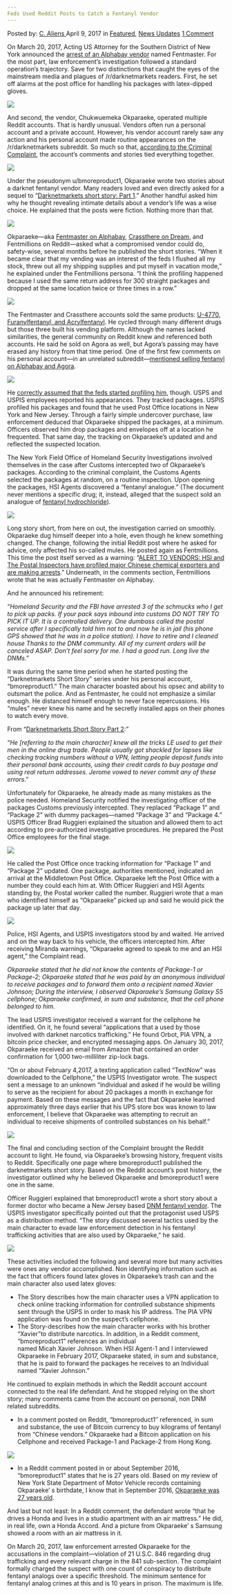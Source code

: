```yaml
---
Feds Used Reddit Posts to Catch a Fentanyl Vendor
---
```

<article class="post-listing post-19086 post type-post status-publish format-standard has-post-thumbnail hentry category-deepdot-news category-news-updates tag-catch tag-feds tag-fentanyl tag-posts tag-reddit tag-vendor">
    <div class="post-inner">
        <span>Posted by: <a href="https://www.deepdotweb.com/author/caliens/" title="">C. Aliens </a></span>
    <span>April 9, 2017</span>
    <span>in <a href="https://www.deepdotweb.com/category/deepdot-news/" rel="category tag">Featured</a>, <a href="https://www.deepdotweb.com/category/news-updates/" rel="category tag">News Updates</a></span>
    <span><a href="https://www.deepdotweb.com/2017/04/09/feds-used-reddit-posts-catch-fentanyl-vendor/#comments">1 Comment</a></span>
    </p>
    <div class="clear"></div>
    <div class="entry">
    <p>On March 20, 2017, Acting US Attorney for the Southern District of New York announced the <a href="https://www.justice.gov/usao-sdny/pr/acting-manhattan-us-attorney-announces-arrest-chukwuemeka-okparaeke-conspiracy">arrest of an Alphabay vendor</a> named Fentmaster. For the most part, law enforcement&#8217;s investigation followed a standard operation&#8217;s trajectory. Save for two distinctions that caught the eyes of the mainstream media and plagues of /r/darknetmarkets readers. First, he set off alarms at the post office for handling his packages with latex-dipped gloves.</p>
    <p><img class="wp-image-19096 aligncenter" src="https://www.deepdotweb.com/wp-content/uploads/2017/04/word-image-25.png" srcset="https://www.deepdotweb.com/wp-content/uploads/2017/04/word-image-25.png 924w, https://www.deepdotweb.com/wp-content/uploads/2017/04/word-image-25-300x66.png 300w" sizes="(max-width: 924px) 100vw, 924px"/></p>
    <p>And second, the vendor, Chukwuemeka Okparaeke, operated multiple Reddit accounts. That is hardly unusual. Vendors often run a personal account and a private account. However, his vendor account rarely saw any action and his personal account made routine appearances on the /r/darknetmarkets subreddit. So much so that, <a href="https://www.scribd.com/document/343023037/Okparaeke-Signed-Complaint">according to the Criminal Complaint</a>, the account&#8217;s comments and stories tied everything together.</p>
    <p><img class="wp-image-19097 aligncenter" src="https://www.deepdotweb.com/wp-content/uploads/2017/04/word-image-26.png" srcset="https://www.deepdotweb.com/wp-content/uploads/2017/04/word-image-26.png 855w, https://www.deepdotweb.com/wp-content/uploads/2017/04/word-image-26-300x152.png 300w" sizes="(max-width: 855px) 100vw, 855px"/></p>
    <p>Under the pseudonym u/bmoreproduct1, Okparaeke wrote two stories about a darknet fentanyl vendor. Many readers loved and even directly asked for a sequel to “<a href="https://www.reddit.com/r/DarkNetMarkets/comments/5qwgy8/darknetmarkets_short_story_part_1/">Darknetmarkets short story: Part 1</a>.” Another handful asked him why he thought revealing intimate details about a vendor&#8217;s life was a wise choice. He explained that the posts were fiction. Nothing more than that.</p>
    <p><img class="wp-image-19098 aligncenter" src="https://www.deepdotweb.com/wp-content/uploads/2017/04/word-image-27.png" srcset="https://www.deepdotweb.com/wp-content/uploads/2017/04/word-image-27.png 892w, https://www.deepdotweb.com/wp-content/uploads/2017/04/word-image-27-300x99.png 300w" sizes="(max-width: 892px) 100vw, 892px"/></p>
    <p>Okparaeke—aka <a href="http://www.deepdotweb.com/marketplace-directory/listing/alphabay/">Fentmaster on Alphabay</a>, <a href="http://www.deepdotweb.com/marketplace-directory/listing/dream-market/">Crassthere on Dream</a>, and Fentmillions on Reddit—asked what a compromised vendor could do, safety-wise, several months before he published the short stories. “When it became clear that my vending was an interest of the feds I flushed all my stock, threw out all my shipping supplies and put myself in vacation mode,” he explained under the Fentmillions persona. “I think the profiling happened because I used the same return address for 300 straight packages and dropped at the same location twice or three times in a row.”</p>
    <p><img class="wp-image-19099 aligncenter" src="https://www.deepdotweb.com/wp-content/uploads/2017/04/word-image-14.jpeg" srcset="https://www.deepdotweb.com/wp-content/uploads/2017/04/word-image-14.jpeg 1200w, https://www.deepdotweb.com/wp-content/uploads/2017/04/word-image-14-300x126.jpeg 300w, https://www.deepdotweb.com/wp-content/uploads/2017/04/word-image-14-1024x429.jpeg 1024w" sizes="(max-width: 1200px) 100vw, 1200px"/></p>
    <p>The Fentmaster and Crassthere accounts sold the same products: <a href="https://www.deepdotweb.com/2016/10/05/dea-places-fentanyl-analog-schedule/">U-4770, Furanylfentanyl, and Acrylfentanyl</a>. He cycled through many different drugs but those three built his vending platform. Although the names lacked similarities, the general community on Reddit knew and referenced both accounts. He said he sold on Agora as well, but Agora&#8217;s passing may have erased any history from that time period. One of the first few comments on his personal account—in an unrelated subreddit—<a href="https://www.reddit.com/r/Blackfellas/comments/4zo3az/free_talk_friday_aug_26/d6xqg70/">mentioned selling fentanyl on Alphabay and Agora</a>.</p>
    <p><img class="wp-image-19100 aligncenter" src="https://www.deepdotweb.com/wp-content/uploads/2017/04/word-image-28.png" srcset="https://www.deepdotweb.com/wp-content/uploads/2017/04/word-image-28.png 810w, https://www.deepdotweb.com/wp-content/uploads/2017/04/word-image-28-300x112.png 300w" sizes="(max-width: 810px) 100vw, 810px"/></p>
    <p>He <a href="https://www.reddit.com/r/DarkNetMarkets/comments/5dinny/what_are_the_things_profiled_vendors_should_do/">correctly assumed that the feds started profiling him</a>, though. USPS and USPIS employees reported his appearances. They tracked packages. USPIS profiled his packages and found that he used Post Office locations in New York and New Jersey. Through a fairly simple undercover purchase, law enforcement deduced that Okparaeke shipped the packages, at a minimum. Officers observed him drop packages and envelopes off at a location he frequented. That same day, the tracking on Okparaeke&#8217;s updated and and reflected the suspected location.</p>
    <p>The New York Field Office of Homeland Security Investigations involved themselves in the case after Customs intercepted two of Okparaeke&#8217;s packages. According to the criminal complaint, the Customs Agents selected the packages at random, on a routine inspection. Upon opening the packages, HSI Agents discovered a “fentanyl analogue.” (The document never mentions a specific drug; it, instead, alleged that the suspect sold an analogue of <a href="https://www.deepdotweb.com/tag/fentanyl/">fentanyl hydrochloride</a>).</p>
    <p><img class="wp-image-19101 aligncenter" src="https://www.deepdotweb.com/wp-content/uploads/2017/04/word-image-29.png" srcset="https://www.deepdotweb.com/wp-content/uploads/2017/04/word-image-29.png 857w, https://www.deepdotweb.com/wp-content/uploads/2017/04/word-image-29-300x180.png 300w" sizes="(max-width: 857px) 100vw, 857px"/></p>
    <p>Long story short, from here on out, the investigation carried on smoothly. Okparaeke dug himself deeper into a hole, even though he knew something changed. The change, following the initial Reddit post where he asked for advice, only affected his so-called mules. He posted again as Fentmillions. This time the post itself served as a warning: &#8220;<a href="https://www.reddit.com/r/DarkNetMarkets/comments/5rkota/alert_to_vendors_hsi_and_the_postal_inspectors/">ALERT TO VENDORS: HSI and The Postal Inspectors have profiled major Chinese chemical exporters and are making arrests</a>.” Underneath, in the comments section, Fentmillions wrote that he was actually Fentmaster on Alphabay.</p>
    <p>And he announced his retirement:</p>
    <p>“<em>Homeland Security and the FBI have arrested 3 of the schmucks who I get to pick up packs. If your pack says inbound into customs DO NOT TRY TO PICK IT UP. It is a controlled delivery. One dumbass called the postal service after I specifically told him not to and now he is in jail (his phone GPS showed that he was in a police station). I have to retire and I cleaned house Thanks to the DNM community. All of my current orders will be canceled ASAP. Don&#8217;t feel sorry for me. I had a good run. Long live the DNMs</em>.&#8221;</p>
    <p>It was during the same time period when he started posting the “Darknetmarkets Short Story” series under his personal account, “bmoreproduct1.&#8221; The main character boasted about his opsec and ability to outsmart the police. And as Fentmaster, he could not emphasize a similar enough. He distanced himself enough to never face repercussions. His &#8220;mules” never knew his name and he secretly installed apps on their phones to watch every move.</p>
    <p>From “<a href="https://www.reddit.com/r/DarkNetMarkets/comments/5qwgy8/darknetmarkets_short_story_part_1/">Darknetmarkets Short Story Part 2</a>:&#8221;</p>
    <p>“<em>He [referring to the main character] knew all the tricks LE used to get their men in the online drug trade. People usually got shackled for lapses like checking tracking numbers without a VPN, letting people deposit funds into their personal bank accounts, using their credit cards to buy postage and using real return addresses. Jerome vowed to never commit any of these errors</em>.&#8221;</p>
    <p>Unfortunately for Okparaeke, he already made as many mistakes as the police needed. Homeland Security notified the investigating officer of the packages Customs previously intercepted. They replaced &#8220;Package 1&#8221; and &#8220;Package 2&#8221; with dummy packages—named “Package 3” and “Package 4.” USPIS Officer Brad Ruggieri explained the situation and allowed them to act according to pre-authorized investigative procedures. He prepared the Post Office employees for the final stage.</p>
    <p><img class="wp-image-19102 aligncenter" src="https://www.deepdotweb.com/wp-content/uploads/2017/04/word-image-30.png" srcset="https://www.deepdotweb.com/wp-content/uploads/2017/04/word-image-30.png 920w, https://www.deepdotweb.com/wp-content/uploads/2017/04/word-image-30-300x82.png 300w" sizes="(max-width: 920px) 100vw, 920px"/></p>
    <p>He called the Post Office once tracking information for &#8220;Package 1&#8221; and &#8220;Package 2” updated. One package, authorities mentioned, indicated an arrival at the Middletown Post Office. Okparaeke left the Post Office with a number they could each him at. With Officer Ruggieri and HSI Agents standing by, the Postal worker called the number. Ruggieri wrote that a man who identified himself as “Okparaeke” picked up and said he would pick the package up later that day.</p>
    <p><img class="wp-image-19103 aligncenter" src="https://www.deepdotweb.com/wp-content/uploads/2017/04/word-image-31.png" srcset="https://www.deepdotweb.com/wp-content/uploads/2017/04/word-image-31.png 982w, https://www.deepdotweb.com/wp-content/uploads/2017/04/word-image-31-300x161.png 300w" sizes="(max-width: 982px) 100vw, 982px"/></p>
    <p>Police, HSI Agents, and USPIS investigators stood by and waited. He arrived and on the way back to his vehicle, the officers intercepted him. After receiving Miranda warnings, “Okparaeke agreed to speak to me and an HSI agent,” the Complaint read.</p>
    <p><em>Okparaeke stated that he did not know the contents of Package-1 or Package-2; Okparaeke stated that he was paid by an anonymous​ individual to receive packages and to forward them onto a recipient named Xavier Johnson; During the interview, I observed Okparaeke&#8217;s Samsung Galaxy S5 cellphone; Okparaeke confirmed, in sum and substance, that the cell phone belonged to him.</em></p>
    <p>The lead USPIS investigator received a warrant for the cellphone he identified. On it, he found several &#8220;applications that a used by those involved with darknet narcotics trafficking.” He found Orbot, PIA VPN, a bitcoin price checker, and encrypted messaging apps. On January 30, 2017, Okparaeke received an email from Amazon that contained an order confirmation for 1,000 two-milliliter zip-lock bags.</p>
    <p>“On or about February 4,2017, a texting application called “TextNow&#8221; was downloaded to the Cellphone,” the USPIS Investigator wrote. The suspect sent a message to an unknown “individual and asked if he would be willing to serve as the recipient for about 20 packages a month in exchange for payment. Based on these messages and the fact that Okparaeke learned approximately three days earlier that his UPS store box was known to law enforcement, I believe that Okparaeke was attempting to recruit an individual to receive shipments of controlled substances on his behalf.”</p>
    <p><img class="wp-image-19104 aligncenter" src="https://www.deepdotweb.com/wp-content/uploads/2017/04/word-image-32.png" srcset="https://www.deepdotweb.com/wp-content/uploads/2017/04/word-image-32.png 1292w, https://www.deepdotweb.com/wp-content/uploads/2017/04/word-image-32-300x118.png 300w, https://www.deepdotweb.com/wp-content/uploads/2017/04/word-image-32-1024x404.png 1024w" sizes="(max-width: 1292px) 100vw, 1292px"/></p>
    <p>The final and concluding section of the Complaint brought the Reddit account to light. He found, via Okparaeke&#8217;s browsing history, frequent visits to Reddit. Specifically one page where bmoreproduct1 published the darknetmarkets short story. Based on the Reddit account&#8217;s post history, the investigator outlined why he believed Okparaeke and bmoreproduct1 were one in the same.</p>
    <p>Officer Ruggieri explained that bmoreproduct1 wrote a short story about a former doctor who became a New Jersey based <a href="https://www.deepdotweb.com/2017/02/04/ohio-man-pleaded-guilty-selling-fentanyl-china-resulted-fatal-overdose/">DNM fentanyl vendor</a>. The USPIS investigator specifically pointed out that the protagonist used USPS as a distribution method. “The story discussed several tactics used by the main character to evade law enforcement detection in his fentanyl trafficking activities that are also used by Okparaeke,” he said.</p>
    <p><img class="wp-image-19105 aligncenter" src="https://www.deepdotweb.com/wp-content/uploads/2017/04/word-image-33.png" srcset="https://www.deepdotweb.com/wp-content/uploads/2017/04/word-image-33.png 919w, https://www.deepdotweb.com/wp-content/uploads/2017/04/word-image-33-300x85.png 300w" sizes="(max-width: 919px) 100vw, 919px"/></p>
    <p>These activities included the following and several more but many activities were ones any vendor accomplished. Non identifying information such as the fact that officers found latex gloves in Okparaeke&#8217;s​ trash can and the main character also used latex gloves:</p>
    <ul>
    <li>The Story describes how the main character uses a VPN application to check online tracking information for controlled substance shipments sent through the USPS in order to mask his IP address. The PIA VPN application was found on the suspect’s cellphone.</li>
    <li>The Story-describes how the main character works with his brother &#8220;Xavier&#8221;to distribute narcotics. In addition, in a Reddit comment, &#8220;bmoreproduct1&#8221; references an individual<br/>
    named Micah Xavier Johnson. When HSI Agent-1 and I interviewed Okparaeke in February 2017, Okparaeke stated, in sum and substance, that he is paid to forward the packages he receives to an Individual named &#8220;Xavier Johnson.&#8221;</li>
    </ul>
    <p>He continued to explain methods in which the Reddit account account connected to the real life defendant. And he stopped relying on the short story; many comments came from the account on personal, non DNM related subreddits.</p>
    <ul>
    <li>In a comment posted on Reddit, “bmoreproduct1&#8243; referenced, in sum and substance, the use of Bitcoin currency to buy kilograms of fentanyl from &#8220;Chinese vendors.&#8221; Okparaeke had a Bitcoin application on his Cellphone and received Package-1 and Package-2 from Hong Kong.</li>
    </ul>
    <p><img class="wp-image-19106 aligncenter" src="https://www.deepdotweb.com/wp-content/uploads/2017/04/word-image-15.jpeg" srcset="https://www.deepdotweb.com/wp-content/uploads/2017/04/word-image-15.jpeg 1200w, https://www.deepdotweb.com/wp-content/uploads/2017/04/word-image-15-300x156.jpeg 300w, https://www.deepdotweb.com/wp-content/uploads/2017/04/word-image-15-1024x532.jpeg 1024w" sizes="(max-width: 1200px) 100vw, 1200px"/></p>
    <ul>
    <li>In a Reddit comment posted in or about September 2016, &#8220;bmoreproduct1&#8221; states that he is 27 years old. Based on my review of New York State Department of Motor Vehicle records containing Okparaeke&#8217; s birthdate, I know that in September 2016, <a href="http://www.nj.com/hudson/index.ssf/2017/03/man_was_packaging_shipping_kilos_of_fentanyl_from.html">Okparaeke was 27 years old</a>.</li>
    </ul>
    <p>And last but not least: In a Reddit comment, the defendant wrote “that he drives a Honda and lives in a studio apartment with an air mattress.” He did, in real life, own a Honda Accord. And a picture from Okparaeke&#8217; s Samsung showed a room with an air mattress in it.</p>
    <p>On March 20, 2017, law enforcement arrested Okparaeke for the accusations in the complaint—violation of 21 U.S.C. 846 regarding drug trafficking and every relevant charge in the 841 sub-section. The complaint formally charged the suspect with one count of conspiracy to distribute fentanyl analogs over a specific threshold. The minimum sentence for fentanyl analog crimes at this and is 10 years in prison. The maximum is life.</p>
    <p>&nbsp;</p>
    </div>
    <span style="display:none"><a href="https://www.deepdotweb.com/tag/catch/" rel="tag">catch</a> <a href="https://www.deepdotweb.com/tag/feds/" rel="tag">feds</a> <a href="https://www.deepdotweb.com/tag/fentanyl/" rel="tag">fentanyl</a> <a href="https://www.deepdotweb.com/tag/posts/" rel="tag">posts</a> <a href="https://www.deepdotweb.com/tag/reddit/" rel="tag">reddit</a> <a href="https://www.deepdotweb.com/tag/vendor/" rel="tag">vendor</a></span> <span style="display:none" class="updated">2017-04-09</span>
    <div style="display:none" class="vcard author" itemprop="author" itemscope itemtype="http://schema.org/Person"><strong class="fn" itemprop="name"><a href="https://www.deepdotweb.com/author/caliens/" title="Posts by C. Aliens" rel="author">C. Aliens</a></strong></div>
    </div>
</article>

